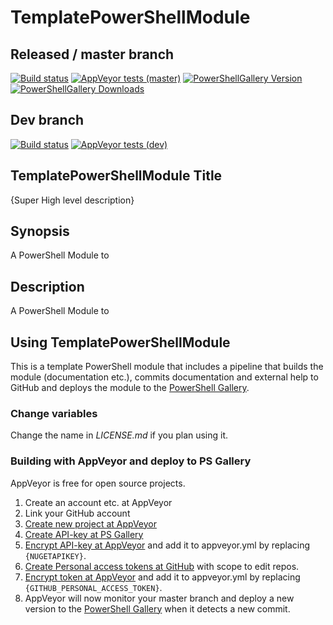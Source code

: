 # TemplatePowerShellModule

## Released / master branch

[![Build status](https://img.shields.io/appveyor/ci/SET_USERNAME/SET_REPONAME.svg?style=for-the-badge&logo=appveyor)](https://ci.appveyor.com/project/SET_USERNAME/SET_REPONAME)
[![AppVeyor tests (master)](https://img.shields.io/appveyor/tests/SET_USERNAME/SET_REPONAME.svg?style=for-the-badge&logo=appveyor)](https://ci.appveyor.com/project/SET_USERNAME/SET_REPONAME/build/tests)
[![PowerShellGallery Version](https://img.shields.io/powershellgallery/v/SET_REPONAME.svg?style=for-the-badge)](https://www.powershellgallery.com/packages/SET_REPONAME)
[![PowerShellGallery Downloads](https://img.shields.io/powershellgallery/dt/SET_REPONAME.svg?style=for-the-badge)](https://www.powershellgallery.com/packages/SET_REPONAME)

## Dev branch

[![Build status](https://img.shields.io/appveyor/ci/SET_USERNAME/SET_REPONAME/dev.svg?style=for-the-badge&logo=appveyor)](https://ci.appveyor.com/project/SET_USERNAME/SET_REPONAME)
[![AppVeyor tests (dev)](https://img.shields.io/appveyor/tests/SET_USERNAME/SET_REPONAME/dev.svg?style=for-the-badge&logo=appveyor)](https://ci.appveyor.com/project/SET_USERNAME/SET_REPONAME/build/tests)

## TemplatePowerShellModule Title

{Super High level description}

## Synopsis

A PowerShell Module to

## Description

A PowerShell Module to

## Using TemplatePowerShellModule

This is a template PowerShell module that includes a pipeline that builds the
module (documentation etc.), commits documentation and external help to GitHub
and deploys the module to the [PowerShell Gallery](https://www.powershellgallery.com).

### Change variables

Change the name in *LICENSE.md* if you plan using it.

### Building with AppVeyor and deploy to PS Gallery

AppVeyor is free for open source projects.

1. Create an account etc. at AppVeyor
2. Link your GitHub account
3. [Create new project at AppVeyor](https://ci.appveyor.com/projects)
4. [Create API-key at PS Gallery](https://www.powershellgallery.com/account/apikeys)
5. [Encrypt API-key at AppVeyor](https://ci.appveyor.com/tools/encrypt)
and add it to appveyor.yml by replacing `{NUGETAPIKEY}`.
6. [Create Personal access tokens at GitHub](https://github.com/settings/tokens)
with scope to edit repos.
7. [Encrypt token at AppVeyor](https://ci.appveyor.com/tools/encrypt)
and add it to appveyor.yml by replacing `{GITHUB_PERSONAL_ACCESS_TOKEN}`.
8. AppVeyor will now monitor your master branch and deploy a new version to
the [PowerShell Gallery](https://www.powershellgallery.com)
when it detects a new commit.

